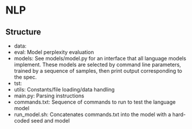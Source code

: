 # NLP

## Structure
- data:
- eval: Model perplexity evaluation
- models: See models/model.py for an interface that all language models implement. These models are selected by command line parameters, trained by a sequence of samples, then print output corresponding to the spec.
- tst:
- utils: Constants/file loading/data handling
- main.py: Parsing instructions
- commands.txt: Sequence of commands to run to test the language model
- run_model.sh: Concatenates commands.txt into the model with a hard-coded seed and model
